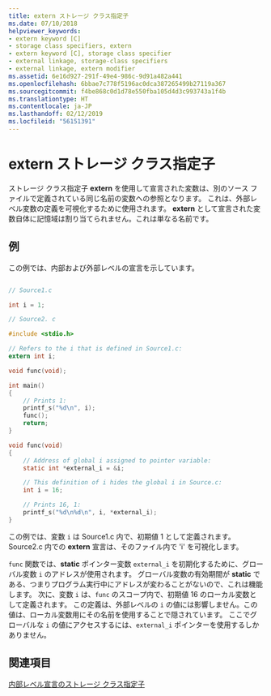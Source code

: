 ```yaml
---
title: extern ストレージ クラス指定子
ms.date: 07/10/2018
helpviewer_keywords:
- extern keyword [C]
- storage class specifiers, extern
- extern keyword [C], storage class specifier
- external linkage, storage-class specifiers
- external linkage, extern modifier
ms.assetid: 6e16d927-291f-49e4-986c-9d91a482a441
ms.openlocfilehash: 6bbae7c778f5196ac0dca387265499b27119a367
ms.sourcegitcommit: f4be868c0d1d78e550fba105d4d3c993743a1f4b
ms.translationtype: HT
ms.contentlocale: ja-JP
ms.lasthandoff: 02/12/2019
ms.locfileid: "56151391"
---
```

# <a name="extern-storage-class-specifier"></a>extern ストレージ クラス指定子

ストレージ クラス指定子 **extern** を使用して宣言された変数は、別のソース ファイルで定義されている同じ名前の変数への参照となります。 これは、外部レベル変数の定義を可視化するために使用されます。 **extern** として宣言された変数自体に記憶域は割り当てられません。これは単なる名前です。

## <a name="example"></a>例

この例では、内部および外部レベルの宣言を示しています。

```c

// Source1.c

int i = 1;

// Source2. c

#include <stdio.h>

// Refers to the i that is defined in Source1.c:
extern int i;

void func(void);

int main()
{
    // Prints 1:
    printf_s("%d\n", i);
    func();
    return;
}

void func(void)
{
    // Address of global i assigned to pointer variable:
    static int *external_i = &i;

    // This definition of i hides the global i in Source.c:
    int i = 16;

    // Prints 16, 1:
    printf_s("%d\n%d\n", i, *external_i);
}
```

この例では、変数 `i` は Source1.c 内で、初期値 1 として定義されます。 Source2.c 内での **extern** 宣言は、そのファイル内で 'i' を可視化します。

`func` 関数では、**static** ポインター変数 `external_i` を初期化するために、グローバル変数 `i` のアドレスが使用されます。 グローバル変数の有効期間が **static** である、つまりプログラム実行中にアドレスが変わることがないので、これは機能します。 次に、変数 `i` は、`func` のスコープ内で、初期値 16 のローカル変数として定義されます。 この定義は、外部レベルの `i` の値には影響しません。この値は、ローカル変数用にその名前を使用することで隠されています。 ここでグローバルな `i` の値にアクセスするには、`external_i` ポインターを使用するしかありません。

## <a name="see-also"></a>関連項目

[内部レベル宣言のストレージ クラス指定子](../c-language/storage-class-specifiers-for-internal-level-declarations.md)
